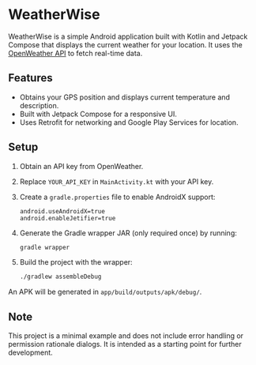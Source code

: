 # WeatherWise

WeatherWise is a simple Android application built with Kotlin and Jetpack Compose that displays the current weather for your location. It uses the [OpenWeather API](https://openweathermap.org/api) to fetch real-time data.

## Features

- Obtains your GPS position and displays current temperature and description.
- Built with Jetpack Compose for a responsive UI.
- Uses Retrofit for networking and Google Play Services for location.

## Setup

1. Obtain an API key from OpenWeather.
2. Replace `YOUR_API_KEY` in `MainActivity.kt` with your API key.
3. Create a `gradle.properties` file to enable AndroidX support:

   ```properties
   android.useAndroidX=true
   android.enableJetifier=true
   ```

4. Generate the Gradle wrapper JAR (only required once) by running:

   ```bash
   gradle wrapper
   ```

5. Build the project with the wrapper:

   ```bash
   ./gradlew assembleDebug
   ```

An APK will be generated in `app/build/outputs/apk/debug/`.

## Note

This project is a minimal example and does not include error handling or permission rationale dialogs. It is intended as a starting point for further development.
